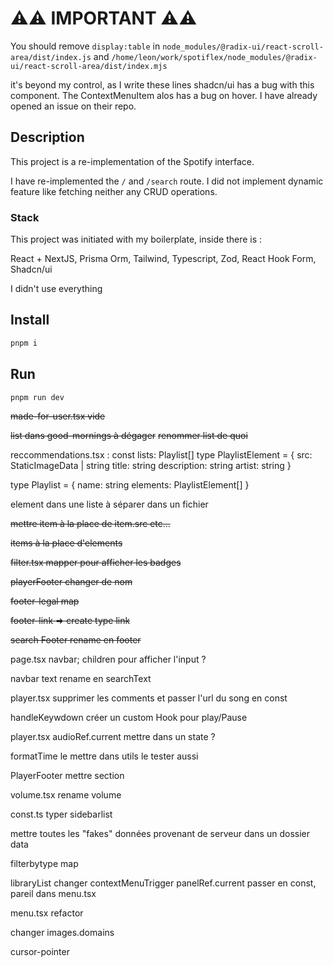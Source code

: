 # ⚠️⚠️ IMPORTANT ⚠️⚠️ 

You should remove ```display:table``` in ```node_modules/@radix-ui/react-scroll-area/dist/index.js``` and ```/home/leon/work/spotiflex/node_modules/@radix-ui/react-scroll-area/dist/index.mjs```

it's beyond my control, as I write these lines shadcn/ui has a bug with this component. The ContextMenuItem alos has a bug on hover. I have already opened an issue on their repo. 



## Description

This project is a re-implementation of the Spotify interface.

I have re-implemented the `/` and `/search` route. I did not implement dynamic feature like fetching neither any CRUD operations.

### Stack

This project was initiated with my boilerplate, inside there is :

React + NextJS, 
Prisma Orm,
Tailwind,
Typescript,
Zod,
React Hook Form,
Shadcn/ui

I didn't use everything


## Install

```bash
pnpm i
```

## Run

```bash
pnpm run dev
```


~~made-for-user.tsx vide~~

~~list dans good-mornings à dégager~~
    ~~renommer list de quoi~~

reccommendations.tsx :
const lists: Playlist[]
type PlaylistElement = {
  src: StaticImageData | string
  title: string
  description: string
  artist: string
}

type Playlist = {
  name: string
  elements: PlaylistElement[]
}

element dans une liste à séparer dans un fichier

~~mettre item à la place de item.src etc...~~

~~items à la place d'elements~~

~~filter.tsx mapper pour afficher les badges~~

~~playerFooter changer de nom~~

~~footer-legal map~~

~~footer-link => create type link~~

~~search Footer rename en footer~~

page.tsx navbar; children pour afficher l'input ?

navbar text rename en searchText

player.tsx supprimer les comments et passer l'url du song en const

handleKeywdown créer un custom Hook pour play/Pause

player.tsx audioRef.current mettre dans un state ?


formatTime le mettre dans utils
    le tester aussi

PlayerFooter mettre section

volume.tsx rename volume 

const.ts typer sidebarlist


mettre toutes les "fakes" données provenant de serveur dans un dossier data

filterbytype map

libraryList changer contextMenuTrigger
panelRef.current passer en const, pareil dans menu.tsx


menu.tsx refactor


changer images.domains

cursor-pointer